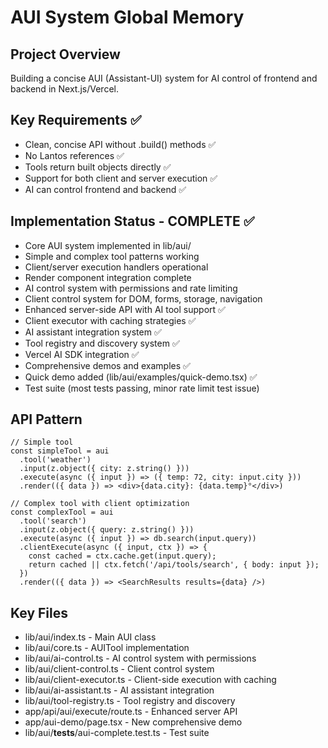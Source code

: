 # AUI System Global Memory

## Project Overview
Building a concise AUI (Assistant-UI) system for AI control of frontend and backend in Next.js/Vercel.

## Key Requirements ✅
- Clean, concise API without .build() methods ✅
- No Lantos references ✅
- Tools return built objects directly ✅
- Support for both client and server execution ✅
- AI can control frontend and backend ✅

## Implementation Status - COMPLETE ✅
- Core AUI system implemented in lib/aui/
- Simple and complex tool patterns working
- Client/server execution handlers operational
- Render component integration complete
- AI control system with permissions and rate limiting
- Client control system for DOM, forms, storage, navigation
- Enhanced server-side API with AI tool support ✅
- Client executor with caching strategies ✅
- AI assistant integration system ✅
- Tool registry and discovery system ✅
- Vercel AI SDK integration ✅
- Comprehensive demos and examples ✅
- Quick demo added (lib/aui/examples/quick-demo.tsx) ✅
- Test suite (most tests passing, minor rate limit test issue)

## API Pattern
```tsx
// Simple tool
const simpleTool = aui
  .tool('weather')
  .input(z.object({ city: z.string() }))
  .execute(async ({ input }) => ({ temp: 72, city: input.city }))
  .render(({ data }) => <div>{data.city}: {data.temp}°</div>)

// Complex tool with client optimization
const complexTool = aui
  .tool('search')
  .input(z.object({ query: z.string() }))
  .execute(async ({ input }) => db.search(input.query))
  .clientExecute(async ({ input, ctx }) => {
    const cached = ctx.cache.get(input.query);
    return cached || ctx.fetch('/api/tools/search', { body: input });
  })
  .render(({ data }) => <SearchResults results={data} />)
```

## Key Files
- lib/aui/index.ts - Main AUI class
- lib/aui/core.ts - AUITool implementation
- lib/aui/ai-control.ts - AI control system with permissions
- lib/aui/client-control.ts - Client control system
- lib/aui/client-executor.ts - Client-side execution with caching
- lib/aui/ai-assistant.ts - AI assistant integration
- lib/aui/tool-registry.ts - Tool registry and discovery
- app/api/aui/execute/route.ts - Enhanced server API
- app/aui-demo/page.tsx - New comprehensive demo
- lib/aui/__tests__/aui-complete.test.ts - Test suite

